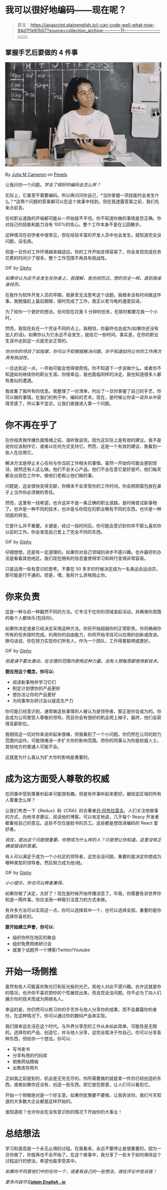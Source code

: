 # 我可以很好地编码——现在呢？

> 原文：<https://javascript.plainenglish.io/i-can-code-well-what-now-94d7f1e97b57?source=collection_archive---------11----------------------->

## 掌握手艺后要做的 4 件事

![](img/f55aefde4e8aac24ea3e24c40e7d3254.png)

By [Julia M Cameron](https://www.pexels.com/sk-sk/@julia-m-cameron?utm_content=attributionCopyText&utm_medium=referral&utm_source=pexels) on [Pexels](https://www.pexels.com/sk-sk/fotka/vyraz-tvare-technologie-statie-postavenie-4143801/?utm_content=attributionCopyText&utm_medium=referral&utm_source=pexels)

让我问你一个问题。*学会了很好的编码会怎么样？*

实际上，它甚至不需要编码。所以再问问你自己，*当你掌握一项技能时会发生什么？*这两个问题的答案都可以在这个故事中找到。但在我透露答案之前，我们先来点前言。

任何职业道路的开端都可能从一开始就不平坦。你不知道你做的事情是否正确。你对自己的技能和能力没有 100%的信心。整个工作本身不是在公园散步。

这种情况在初学者中很常见，但在经验丰富的开发人员中也会发生。就知道完全没问题，没毛病。

但是一旦你对工作环境越来越适应。你的工作开始变得容易了。你会发现完成任务花费的时间少了很多。整个工作范围不再具有挑战性。

GIF by [Giphy](https://giphy.com/gifs/ramseysolutions-simple-easy-no-problem-WUay9BLLngVU3zs95c)

*如果你认为这不会发生在你身上，我理解，我也经历过。想的完全一样。直到我亲身经历。*

在我作为软件开发人员的早期，我甚至无法思考这个话题。我根本没有时间做这件事。我勉强赶上最后期限，按时完成了工作。我正以老乌龟的速度前进。

为了给你一个更好的想法，任何现在花我 5 分钟的任务，在那时都要花我一个小时。

然而，我现在处在一个完全不同的点上。我相信，你最终也会成为(如果你还没有加入的话)。如果你认为它永远不会发生，就给它一些时间。事实是，在你的职业生涯中达到这一点是完全正常的。

*你对你的项目了如指掌。你可以不眨眼就解决问题。你不知道如何让你的工作再次具有挑战性。*

一旦达到这一点，一开始可能会觉得很奇怪。你不知道下一步该做什么。或者你不知道如何继续你的职业生涯。你很幸运，我也面临同样的决定。我也知道很多人都有类似的遭遇。

我收集了我所有的信息。我整理了一份清单，列出了一旦你掌握了自己的手艺，你可以做的事情。在我们的例子中，编码的艺术。现在，是时候让你读一读并从中获得灵感了。所以事不宜迟，让我们直接进入第一个问题。

# 你不再在乎了

在你指责我传播负面情绪之前，请听我说完。因为这实际上是有效的建议。我不是说你应该制作它，或者以任何方式支持它。然而，这是一个有效的建议，我看到一些人在应用它。

解决方法是停止关心任何与你当前工作相关的事情。虽然一开始你可能会感到惊讶。居然还有人这么做。他们不会关心产品。他们不会在意它是好是坏。他们每天都会出现在工作中。做他们老板让他们做的事。

问题是，这会很快变得无聊，你根本不会享受你的工作时间。你会把把面包放在桌子上当作你必须做的责任。

然而，这里有一线希望。也许这并不是一条正确的职业道路。是时候尝试新事物了。也许是一种不同的技术，也许是与你现在的职业略有不同的东西，也许是一种彻底的转变。

它是什么并不重要。关键是，经过一段时间后，你可能会意识到你并不那么喜欢你以前的工作。你会发现自己爱上了完全不同的东西。

GIF by [Giphy](https://giphy.com/gifs/jesseling-kronk-emperors-new-groove-its-all-coming-together-KEYEpIngcmXlHetDqz)

仔细想想，还是有一定道理的。如果你对自己领域的进步不感兴趣。也许最好的办法是看看其他地区。我们现在拥有的信息量使得学习和转行变得非常容易。

只是运用一些有意识的思考。不要在 50 多岁的时候决定成为一名奥运会运动员，那可能是行不通的。但是，嘿，我有什么资格阻止你。

# 你来负责

这是一种与前一种截然不同的方法。它专注于在你的领域发起活动，并确保你周围的每个人都快乐(包括你)。

如果你决定或者已经决定采用这种方法。你将开始超越你的正常职责。你将确保你所有的任务按时完成。利用你的自由能力，你将开始寻找可以应用的创新或改进。换句话说，你在努力实现你们所有人，作为一个团队，工作得更聪明或更好。

GIF by [Giphy](https://giphy.com/gifs/oprah-WNs0uptipSG40)

*但是请不要太激动，在合理的范围内使用这种力量。没有人想每周都使用新技术。*

**要应用这个概念，你可以:**

*   阅读新事物并学习它们
*   制定计划使你的产品更好
*   想办法让你的产品更好
*   为同事举办研讨会以提高生产力

你可能已经意识到，通常做这些事情的人被认为是领导者。那正是你会成为的。你会成为公司里受人尊敬的领导。而且你会有很好的机会爬上梯子。最终，他们会获得高薪职位。

我相信这一切对你来说听起来很棒，但我看到了一个小问题。你仍然在公司的财力范围内运作。可能很难进一步扩大你的影响范围。而你的同事认为你是权威人士。其他地方的普通人可能不会。

这就是为什么我认为扩大你的影响是重要的。

# 成为这方面受人尊敬的权威

在同事中受到尊重听起来可能很有趣。但是有件事听起来更好。被给定区域的所有人尊重怎么样？

让我们考虑一下《Redux》和《CRA》的合著者[丹·阿布拉莫夫](https://medium.com/u/a3a8af6addc1?source=post_page-----94d7f1e97b57--------------------------------)。人们关注他做事的方式，向他寻求建议，阅读他的博客。可以肯定地说，几乎每个 Reacy 开发者都重视自己的意见。这些不仅仅是脸书的员工。这些都是想改进编码的 React 爱好者。

*现在，提出这个问题很重要。你想成为什么样的人？只是想让你知道。这里没有正确或错误的答案。*

有人可以满足于成为一个小社区的领导者，这完全没问题。重要的是决定你想成为哪种类型的领导者。然后努力成为他/她。

GIF by [Giphy](https://giphy.com/gifs/costume-duck-donald-vIJaz7nMJhTUc)

*小小提示，你也可以两者兼得。*

如果你做了决定，太好了！现在是时候开始传播消息了。毕竟，你需要告诉世界你知道一两件事。你应该用一种吸引注意力的方式来做。

有许多方法可以实现这一点。你可以选择其中一个，也可以选择全部。重要的是你选择你喜欢的。

**要开始建立声誉，你可以:**

*   组织你所在地区的聚会
*   组织免费网络研讨会
*   就某个话题开一个博客/Twitter/Youtube

# 开始一场侧推

虽然有些人可能喜欢聚光灯和反光板的光芒。其他人对此不感兴趣。也许这就是你的情况，也许你不喜欢把你的个性展现出来。而且完全没问题。你不必为了向人们展示你的技术而成为网络名人。

幸运的是，你仍然可以练习你的手艺并与他人分享你的成果，而不会暴露你的身份。在这种情况下，你可以通过你的数码产品来实现。

我们很幸运生活在这个时代。与外界分享您的工作从未如此简单。可能性是无限的。选择你的产品，创造它，并与他人分享，这完全取决于你自己。你可以分享各种东西，但给你一个想法，你可以:

*   写书卖书
*   分享有用的代码库
*   销售网站模板
*   出售库存照片

正如我之前提到的，机会是无穷无尽的。你所需要做的就是拿一件你已经创造的东西。或者如果你还没有，创造一些东西。把它放在那里，让人们可以看到它。

开始一个侧推绝对是一个好主意。如果你犹豫要不要做，让我告诉你。我们今天知道的大多数大企业都是这样开始的。

谁知道呢？也许你会在没有意识到的情况下开始你的大事业！

# 总结想法

学习和提高是一个永无止境的过程。在我看来，永远不要停止是很重要的。因为一旦你做了，你就再也不会开始了。在这个故事中，我分享了一些关于如何保持这个过程运行的想法。希望也能享受其中。

*如果你不同意他们中的任何一个，或者有自己的一些想法。请在评论中告诉我！*

*更多内容尽在*[***plain English . io***](http://plainenglish.io)